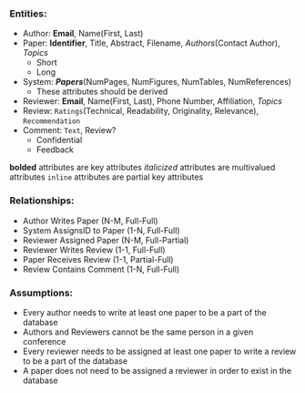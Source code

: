 ### Entities:
 - Author: **Email**, Name(First, Last)
 - Paper: **Identifier**, Title, Abstract, Filename, *Authors*(Contact Author), *Topics*
	 - Short
	 - Long
 - System: ***Papers***(NumPages, NumFigures, NumTables, NumReferences)
	 - These attributes should be derived
 - Reviewer: **Email**, Name(First, Last), Phone Number, Affiliation, *Topics*
 - Review: `Ratings`(Technical, Readability, Originality, Relevance), `Recommendation`
 - Comment: `Text`, Review?
	 - Confidential
	 - Feedback

**bolded** attributes are key attributes
*italicized* attributes are multivalued attributes
`inline` attributes are partial key attributes

### Relationships:
 - Author Writes Paper (N-M, Full-Full)
 - System AssignsID to Paper (1-N, Full-Full)
 - Reviewer Assigned Paper (N-M, Full-Partial)
 - Reviewer Writes Review (1-1, Full-Full)
 - Paper Receives Review (1-1, Partial-Full)
 - Review Contains Comment (1-N, Full-Full)

### Assumptions:
 - Every author needs to write at least one paper to be a part of the database
 - Authors and Reviewers cannot be the same person in a given conference
 - Every reviewer needs to be assigned at least one paper to write a review to be a part of the database
 - A paper does not need to be assigned a reviewer in order to exist in the database
